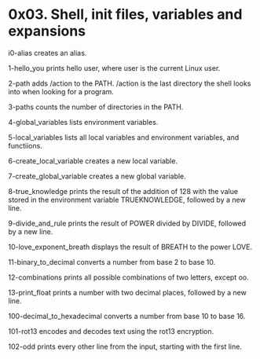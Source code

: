 # 0x03. Shell, init files, variables and expansions

i0-alias creates an alias.

1-hello_you prints hello user, where user is the current Linux user.

2-path adds /action to the PATH. /action is the last directory the shell looks into when looking for a program.

3-paths counts the number of directories in the PATH.

4-global_variables lists environment variables.

5-local_variables lists all local variables and environment variables, and functiions.

6-create_local_variable creates a new local variable.

7-create_global_variable creates a new global variable.

8-true_knowledge prints the result of the addition of 128 with the value stored in the environment variable TRUEKNOWLEDGE, followed by a new line.

9-divide_and_rule prints the result of POWER divided by DIVIDE, followed by a new line.

10-love_exponent_breath displays the result of BREATH to the power LOVE.

11-binary_to_decimal converts a number from base 2 to base 10.

12-combinations prints all possible combinations of two letters, except oo.

13-print_float prints a number with two decimal places, followed by a new line.

100-decimal_to_hexadecimal converts a number from base 10 to base 16.

101-rot13 encodes and decodes text using the rot13 encryption.

102-odd prints every other line from the input, starting with the first line.
